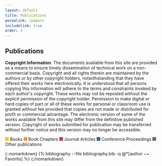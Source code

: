 ```yaml
---
layout: default 
title: Publications
permalink: /papers
includelink: true
order: 3
---
```


## Publications

**Copyright Information**:
The documents available from this site are provided as a means to ensure timely dissemination of technical
work on a non-commercial basis. Copyright and all rights therein are maintained by the authors or by other
copyright holders, notwithstanding that they have offered their works here electronically. It is understood
that all persons copying this information will adhere to the terms and constraints invoked by each author's
copyright. These works may not be reposted without the explicit permission of the copyright holder.
Permission to make digital or hard copies of part or all of these works for personal or classroom use is
granted without fee provided that copies are not made or distributed for profit or commercial advantage.
The electronic version of some of the works available from this site may differ from the definitive published
version. Copyright of works submitted for publication may be transferred without further notice and this
version may no longer be accessible.

<span><img alt="book" src="/assets/img/book-box.png"/> Books</span>
<span><img alt="chapter" src="/assets/img/incollection-box.png"/> Book Chapters</span>
<span><img alt="article" src="/assets/img/article-box.png"/> Journal Articles</span>
<span><img alt="conference" src="/assets/img/inproceedings-box.png"/> Conference Proceedings</span>
<span><img alt="other" src="/assets/img/informal-box.png"/> Other publications</span>

{::nomarkdown}
{% bibliography --file bibliography.bib -q @*[author ~= Favorito] %}
{:/nomarkdown}

